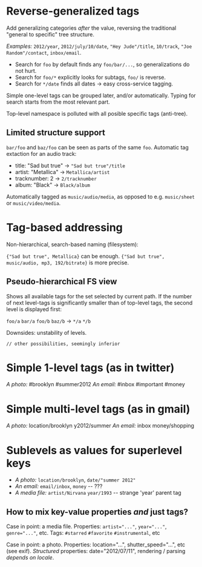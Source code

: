 # Reverse-generalized tags

Add generalizing categories _after_ the value, reversing the
traditional "general to specific" tree structure.

*Examples:* `2012/year`, `2012/july/10/date`, `"Hey Jude"/title`, `10/track`, 
  `"Joe Random"/contact`, `inbox/email`.

* Search for `foo` by default finds any `foo/bar/...`, so generalizations do not hurt.
* Search for `foo/*` explicitly looks for subtags, `foo/` is reverse.
* Search for `*/date` finds all dates -> easy cross-service tagging.

Simple one-level tags can be grouped later, and/or automatically.
Typing for search starts from the most relevant part.

Top-level namespace is polluted with all posible specific tags (anti-tree).

## Limited structure support

`bar/foo` and `baz/foo` can be seen as parts of the same `foo`.
Automatic tag extaction for an audio track:

* title: "Sad but true" -> `"Sad but true"/title`
* artist: "Metallica" -> `Metallica/artist`
* tracknumber: 2 -> `2/tracknumber`
* album: "Black" -> `Black/album`

Automatically tagged as `music/audio/media`, as opposed to e.g. `music/sheet` or
`music/video/media`.

# Tag-based addressing

Non-hierarchical, search-based naming (filesystem):

`{"Sad but true", Metallica}` can be enough.
`{"Sad but true", music/audio, mp3, 192/bitrate}` is more precise.

## Pseudo-hierarchical FS view 
Shows all available tags for the set selected by current path. If the number of
next level-tags is significantly smaller than of top-level tags, the second
level is displayed first:

`foo/a` `bar/a` `foo/b` `baz/b` -> `*/a` `*/b`

Downsides: unstability of levels.


    // other possibilities, seemingly inferior

# Simple 1-level tags (as in twitter)

*A photo:* #brooklyn #summer2012
*An email:* #inbox #important #money

# Simple multi-level tags (as in gmail)

*A photo:* location/brooklyn y2012/summer
*An email:* inbox money/shopping

# Sublevels as values for superlevel keys

* *A photo:* `location/brooklyn`, `date/"summer 2012"`
* *An email:* `email/inbox`, `money` -- ???
* *A media file:* `artist/Nirvana` `year/1993` -- strange 'year' parent tag

## How to mix key-value properties *and* just tags?

Case in point: a media file.
Properties: `artist="..."`, `year="..."`, `genre="..."`, etc.
Tags: `#starred` `#favorite` `#instrumental`, etc

Case in point: a photo.
Properties: location="...", shutter_speed="...", etc (see exif).
*Structured* properties: date="2012/07/11", rendering / parsing *depends on locale*.

